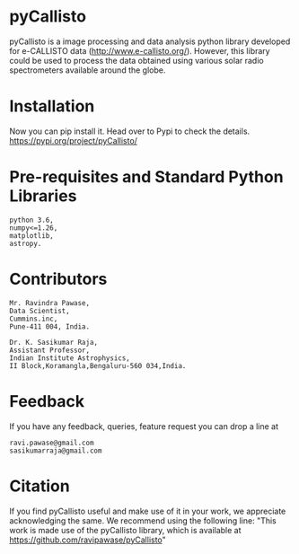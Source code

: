 # pyCallisto

pyCallisto is a image processing and data analysis python library developed for e-CALLISTO data (http://www.e-callisto.org/). However, this library could be used to process the data obtained using various solar radio spectrometers available around the globe.

# Installation

Now you can pip install it. Head over to Pypi to check the details.
https://pypi.org/project/pyCallisto/

# Pre-requisites and Standard Python Libraries 

    python 3.6,
    numpy<=1.26,
    matplotlib,
    astropy.

# Contributors

    Mr. Ravindra Pawase, 
    Data Scientist, 
    Cummins.inc, 
    Pune-411 004, India.
    
    Dr. K. Sasikumar Raja, 
    Assistant Professor, 
    Indian Institute Astrophysics, 
    II Block,Koramangla,Bengaluru-560 034,India.

# Feedback

If you have any feedback, queries, feature request you can drop a line at

    ravi.pawase@gmail.com
    sasikumarraja@gmail.com

# Citation

If you find pyCallisto useful and make use of it in your work, we appreciate acknowledging the same. We recommend using the following line: "This work is made use of the pyCallisto library, which is available at https://github.com/ravipawase/pyCallisto"

